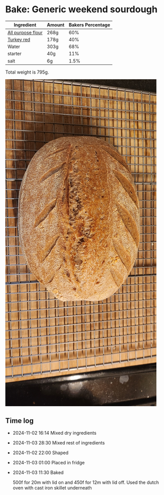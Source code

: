 # Bake: Generic weekend sourdough

| Ingredient                  | Amount | Bakers Percentage |
| --------------------------- | ------ | ----------------- |
| [All purpose flour](../630) | 268g   | 60%               |
| [Turkey red](../739)        | 178g   | 40%               |
| Water                       | 303g   | 68%               |
| starter                     | 40g    | 11%               |
| salt                        | 6g     | 1.5%              |

Total weight is 795g.

![Loaf of bread](./bread.jpg)

## Time log

- 2024-11-02 16:14 Mixed dry ingredients
- 2024-11-03 28:30 Mixed rest of ingredients
- 2024-11-02 22:00 Shaped
- 2024-11-03 01:00 Placed in fridge
- 2024-11-03 11:30 Baked

  500f for 20m with lid on and 450f for 12m with lid off. Used the dutch oven with cast iron skillet underneath
